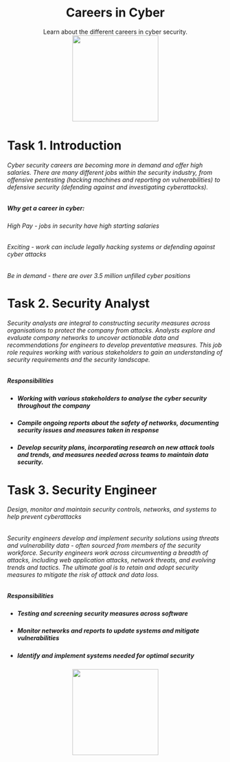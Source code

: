 # <div align="center">Careers in Cyber</div>
<div align="center">Learn about the different careers in cyber security.
</div>

<div align="center">
  <img src="https://github.com/user-attachments/assets/fe474298-e068-4485-81f3-47d8117eafab" height="200px"></img>
</div>

# Task 1. Introduction

###### Cyber security careers are becoming more in demand and offer high salaries. There are many different jobs within the security industry, from offensive pentesting (hacking machines and reporting on vulnerabilities) to defensive security (defending against and investigating cyberattacks).

##### Why get a career in cyber:

###### High Pay - jobs in security have high starting salaries
###### Exciting - work can include legally hacking systems or defending against cyber attacks
###### Be in demand - there are over 3.5 million unfilled cyber positions

# Task 2. Security Analyst

###### Security analysts are integral to constructing security measures across organisations to protect the company from attacks. Analysts explore and evaluate company networks to uncover actionable data and recommendations for engineers to develop preventative measures. This job role requires working with various stakeholders to gain an understanding of security requirements and the security landscape.

##### Responsibilities
* ##### Working with various stakeholders to analyse the cyber security throughout the company
* ##### Compile ongoing reports about the safety of networks, documenting security issues and measures taken in response
* ##### Develop security plans, incorporating research on new attack tools and trends, and measures needed across teams to maintain data security.

# Task 3. Security Engineer

###### Design, monitor and maintain security controls, networks, and systems to help prevent cyberattacks

###### Security engineers develop and implement security solutions using threats and vulnerability data - often sourced from members of the security workforce. Security engineers work across circumventing a breadth of attacks, including web application attacks, network threats, and evolving trends and tactics. The ultimate goal is to retain and adopt security measures to mitigate the risk of attack and data loss.

##### Responsibilities
* ##### Testing and screening security measures across software
* ##### Monitor networks and reports to update systems and mitigate vulnerabilities
* ##### Identify and implement systems needed for optimal security














<div align="center">
  <img src="" height="200px"></img>
</div>
